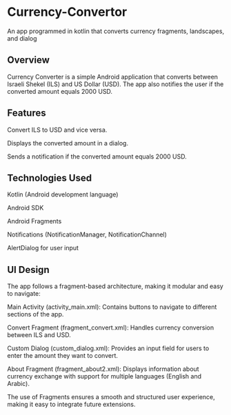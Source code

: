 # Currency-Convertor
An app programmed in kotlin that converts currency fragments, landscapes, and dialog

## Overview

Currency Converter is a simple Android application that converts between Israeli Shekel (ILS) and US Dollar (USD). The app also notifies the user if the converted amount equals 2000 USD.

## Features

Convert ILS to USD and vice versa.

Displays the converted amount in a dialog.

Sends a notification if the converted amount equals 2000 USD.

## Technologies Used

Kotlin (Android development language)

Android SDK

Android Fragments

Notifications (NotificationManager, NotificationChannel)

AlertDialog for user input

## UI Design

The app follows a fragment-based architecture, making it modular and easy to navigate:

Main Activity (activity_main.xml): Contains buttons to navigate to different sections of the app.

Convert Fragment (fragment_convert.xml): Handles currency conversion between ILS and USD.

Custom Dialog (custom_dialog.xml): Provides an input field for users to enter the amount they want to convert.

About Fragment (fragment_about2.xml): Displays information about currency exchange with support for multiple languages (English and Arabic).

The use of Fragments ensures a smooth and structured user experience, making it easy to integrate future extensions.



